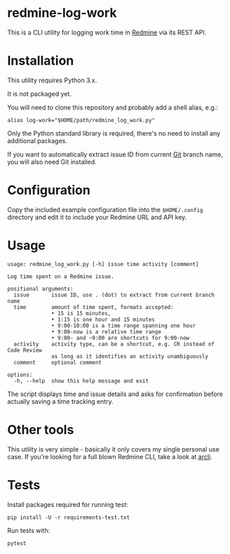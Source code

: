 # redmine-log-work

This is a CLI utility for logging work time in
[Redmine](https://www.redmine.org/) via its REST API.


# Installation

This utility requires Python 3.x.

It is not packaged yet.

You will need to clone this repository and probably add a shell alias, e.g.:

	alias log-work="$HOME/path/redmine_log_work.py"

Only the Python standard library is required, there's no need to install any
additional packages.

If you want to automatically extract issue ID from current
[Git](https://git-scm.com/) branch name, you will also need Git installed.


# Configuration

Copy the included example configuration file into the `$HOME/.config` directory
and edit it to include your Redmine URL and API key.


# Usage

	usage: redmine_log_work.py [-h] issue time activity [comment]

	Log time spent on a Redmine issue.

	positional arguments:
	  issue       issue ID, use . (dot) to extract from current branch name
	  time        amount of time spent, formats accepted:
	              • 15 is 15 minutes,
	              • 1:15 is one hour and 15 minutes
	              • 9:00-10:00 is a time range spanning one hour
	              • 9:00-now is a relative time range
	              • 9:00- and ~9:00 are shortcuts for 9:00-now
	  activity    activity type, can be a shortcut, e.g. CR instead of Code Review
	              as long as it identifies an activity unambiguously
	  comment     optional comment

	options:
	  -h, --help  show this help message and exit

The script displays time and issue details and asks for confirmation before
actually saving a time tracking entry.


# Other tools

This utility is very simple - basically it only covers my single personal use
case. If you're looking for a full blown Redmine CLI, take a look at
[arcli](https://github.com/mightymatth/arcli).


# Tests

Install packages required for running test:

	pip install -U -r requirements-test.txt

Run tests with:

	pytest
